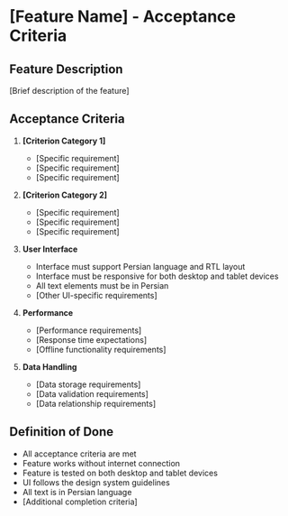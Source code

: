 # [Feature Name] - Acceptance Criteria

## Feature Description
[Brief description of the feature]

## Acceptance Criteria

1. **[Criterion Category 1]**
   - [Specific requirement]
   - [Specific requirement]
   - [Specific requirement]

2. **[Criterion Category 2]**
   - [Specific requirement]
   - [Specific requirement]
   - [Specific requirement]

3. **User Interface**
   - Interface must support Persian language and RTL layout
   - Interface must be responsive for both desktop and tablet devices
   - All text elements must be in Persian
   - [Other UI-specific requirements]

4. **Performance**
   - [Performance requirements]
   - [Response time expectations]
   - [Offline functionality requirements]

5. **Data Handling**
   - [Data storage requirements]
   - [Data validation requirements]
   - [Data relationship requirements]

## Definition of Done
- All acceptance criteria are met
- Feature works without internet connection
- Feature is tested on both desktop and tablet devices
- UI follows the design system guidelines
- All text is in Persian language
- [Additional completion criteria]
